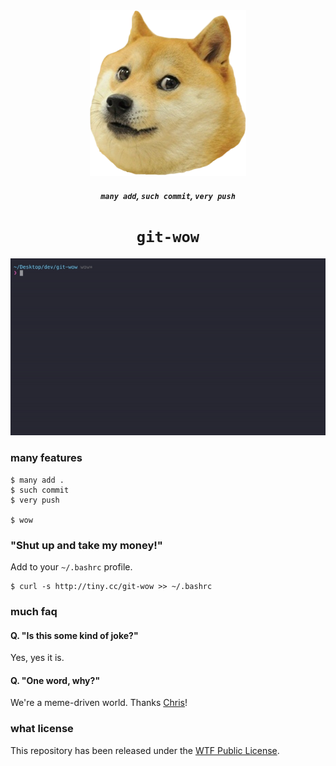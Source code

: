 <div align="center">
    <img src=".github/doge.png">
    <h5><code>many add</code>, <code>such commit</code>, <code>very push</code></h5>
    <h1><code>git-wow</code></h4>
</div>

<div align="center">
    <img src=".github/much.gif">
</div>

### many features
```console
$ many add .
$ such commit
$ very push

$ wow
```

### "Shut up and take my money!"
Add to your `~/.bashrc` profile.
```console
$ curl -s http://tiny.cc/git-wow >> ~/.bashrc
```

### much faq
#### Q. "Is this some kind of joke?"
Yes, yes it is.

#### Q. "One word, why?"
We're a meme-driven world. Thanks [Chris](https://twitter.com/chris__martin/status/420992421673988096)!

### what license
This repository has been released under the [WTF Public License](LICENSE).